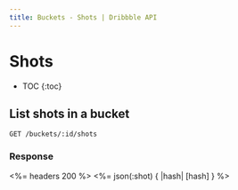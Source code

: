 ```yaml
---
title: Buckets - Shots | Dribbble API
---
```


# Shots

* TOC
{:toc}

## List shots in a bucket

    GET /buckets/:id/shots

### Response

<%= headers 200 %>
<%= json(:shot) { |hash| [hash] } %>
